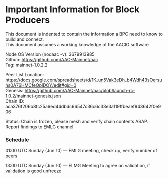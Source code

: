 <h1>Important Information for Block Producers</h1>

This document is indented to contain the information a BPC need to know to build and connect.   
This document assumes a working knowledge of the AACIO software

Node OS Version (nodaac -v):   3679913985  
Github: https://github.com/AAC-Mainnet/aac  
Tag:  mainnet-1.0.2.2  


Peer List Location:  https://docs.google.com/spreadsheets/d/1K_un5Vak3eDh_b4Wdh43sOersuhs0A76HMCfeQplDOY/edit#gid=0  
Genesis:  https://github.com/AAC-Mainnet/aac/blob/launch-rc-1.0.2/mainnet-genesis.json  
Chain ID: aca376f206b8fc25a6ed44dbdc66547c36c6c33e3a119ffbeaef943642f0e906

Status: Chain is frozen, please mesh and verify chain contents ASAP.  Report findings to EMLG channel

<h3>Schedule</h3>   
01:00 UTC Sunday (Jun 10) — EMLG meeting, check up, verify number of peers  

13:00 UTC  Sunday (Jun 10) — ELMG Meeting to agree on validation, if validation is good unfreeze
